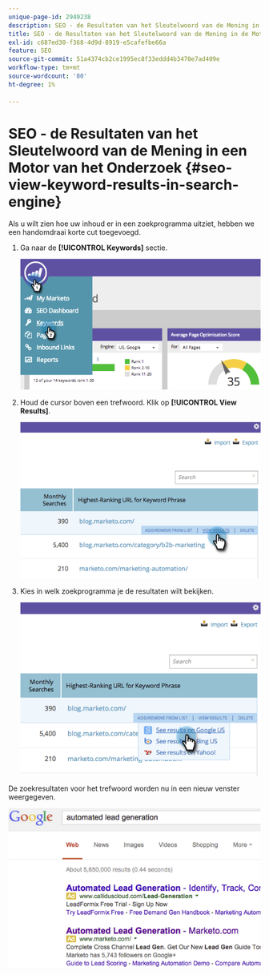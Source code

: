 ```yaml
---
unique-page-id: 2949238
description: SEO - de Resultaten van het Sleutelwoord van de Mening in de Motor van het Onderzoek - de Documenten van Marketo - de Documentatie van het Product
title: SEO - de Resultaten van het Sleutelwoord van de Mening in de Motor van het Onderzoek
exl-id: c687ed30-f368-4d9d-8919-e5cafefbe66a
feature: SEO
source-git-commit: 51a4374cb2ce1995ec8f33eddd4b3470e7ad409e
workflow-type: tm+mt
source-wordcount: '80'
ht-degree: 1%

---
```


# SEO - de Resultaten van het Sleutelwoord van de Mening in een Motor van het Onderzoek {#seo-view-keyword-results-in-search-engine}

Als u wilt zien hoe uw inhoud er in een zoekprogramma uitziet, hebben we een handomdraai korte cut toegevoegd.

1. Ga naar de **[!UICONTROL Keywords]** sectie.

   ![](assets/image2014-9-18-13-3a33-3a58.png)

1. Houd de cursor boven een trefwoord. Klik op **[!UICONTROL View Results]**.

   ![](assets/image2014-9-18-13-3a34-3a2.png)

1. Kies in welk zoekprogramma je de resultaten wilt bekijken.

   ![](assets/image2014-9-18-13-3a34-3a16.png)

De zoekresultaten voor het trefwoord worden nu in een nieuw venster weergegeven.

![](assets/image2014-9-18-13-3a34-3a24.png)
